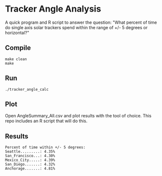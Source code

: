 # Tracker Angle Analysis

A quick program and R script to answer the question:
"What percent of time do single axis solar trackers spend within the range of +/- 5 degrees or horizontal?"

## Compile

    make clean
    make

## Run

    ./tracker_angle_calc

## Plot

Open AngleSummary_All.csv and plot results with the tool of choice.
This repo includes an R script that will do this.

## Results

    Percent of time within +/- 5 degrees:
    Seattle.........: 4.35%
    San_Francisco...: 4.30%
    Mexico_City.....: 4.39%
    San_Diego.......: 4.32%
    Anchorage.......: 4.81%

